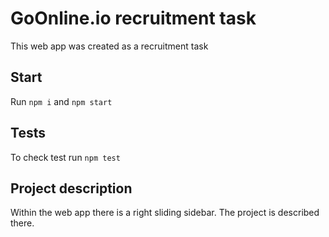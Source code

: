 # GoOnline.io recruitment task

This web app was created as a recruitment task

## Start

Run `npm i` and `npm start`

## Tests

To check test run `npm test`

## Project description

Within the web app there is a right sliding sidebar. The project is described there.
